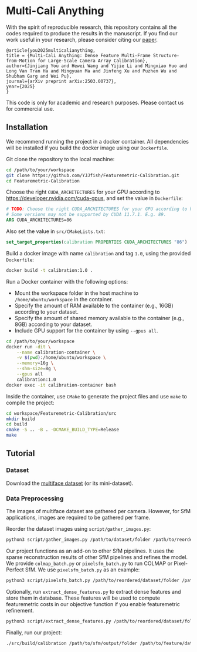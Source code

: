# Multi-Cali Anything

With the spirit of reproducible research, this repository contains all the codes required to produce the results in the manuscript.
If you find our work useful in your research, please consider citing our [paper](https://www.arxiv.org/abs/2503.00737).

```
@article{you2025multicalianything,
title = {Multi-Cali Anything: Dense Feature Multi-Frame Structure-from-Motion for Large-Scale Camera Array Calibration},
author={Jinjiang You and Hewei Wang and Yijie Li and Mingxiao Huo and Long Van Tran Ha and Mingyuan Ma and Jinfeng Xu and Puzhen Wu and Shubham Garg and Wei Pu},
journal={arXiv preprint arXiv:2503.00737},
year={2025}
}
```
This code is only for academic and research purposes. Please contact us for commercial use.

## Installation

We recommend running the project in a docker container. All dependencies will be installed if you build the docker image using our `Dockerfile`.

Git clone the repository to the local machine:

```bash
cd /path/to/your/workspace
git clone https://github.com/YJJfish/Featuremetric-Calibration.git
cd Featuremetric-Calibration
```

Choose the right `CUDA_ARCHITECTURES` for your GPU according to https://developer.nvidia.com/cuda-gpus, and set the value in `Dockerfile`:
```dockerfile
# TODO: Choose the right CUDA_ARCHITECTURES for your GPU according to https://developer.nvidia.com/cuda-gpus.
# Some versions may not be supported by CUDA 11.7.1. E.g. 89.
ARG CUDA_ARCHITECTURES=86
```

Also set the value in `src/CMakeLists.txt`:

```cmake
set_target_properties(calibration PROPERTIES CUDA_ARCHITECTURES "86")
```

Build a docker image with name `calibration` and tag `1.0`, using the provided `Dockerfile`:

```bash
docker build -t calibration:1.0 .
```

Run a Docker container with the following options:

 - Mount the workspace folder in the host machine to `/home/ubuntu/workspace` in the container.
 - Specify the amount of RAM available to the container (e.g., 16GB) according to your dataset.
 - Specify the amount of shared memory available to the container (e.g., 8GB) according to your dataset.
 - Include GPU support for the container by using `--gpus all`.
```bash
cd /path/to/your/workspace
docker run -dit \
	--name calibration-container \
	-v $(pwd):/home/ubuntu/workspace \
	--memory=16g \
	--shm-size=8g \
	--gpus all
	calibration:1.0
docker exec -it calibration-container bash
```

Inside the container, use `CMake` to generate the project files and use `make` to compile the project:

```bash
cd workspace/Featuremetric-Calibration/src
mkdir build
cd build
cmake -S .. -B . -DCMAKE_BUILD_TYPE=Release
make
```

## Tutorial

### Dataset

Download the [multiface dataset](https://github.com/facebookresearch/multiface) (or its mini-dataset).

### Data Preprocessing

The images of multiface dataset are gathered per camera. However, for SfM applications, images are required to be gathered per frame.

Reorder the dataset images using `script/gather_images.py`:

```bash
python3 script/gather_images.py /path/to/dataset/folder /path/to/reordered/dataset/folder
```

Our project functions as an add-on to other SfM pipelines. It uses the sparse reconstruction results of other SfM pipelines and refines the model. We provide `colmap_batch.py` or `pixelsfm_batch.py` to run COLMAP or Pixel-Perfect SfM. We use `pixelsfm_batch.py` as an example:

```bash
python3 script/pixelsfm_batch.py /path/to/reordered/dataset/folder /path/to/sfm/output/folder
```

Optionally, run `extract_dense_features.py` to extract dense features and store them in database. These features will be used to compute featuremetric costs in our objective function if you enable featuremetric refinement.

```bash
python3 script/extract_dense_features.py /path/to/reordered/dataset/folder /path/to/sfm/output/folder /path/to/feature/database --mode pixelsfm
```

Finally, run our project:

```bash
./src/build/calibration /path/to/sfm/output/folder /path/to/feature/database /path/to/dataset/KRT --mode pixelsfm
```
